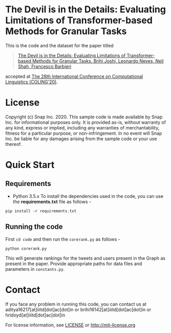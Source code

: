 # The Devil is in the Details: Evaluating Limitations of Transformer-based Methods for Granular Tasks

This is the code and the dataset for the paper titled 

>[The Devil is in the Details: Evaluating Limitations of Transformer-based Methods for Granular Tasks. Brihi Joshi, Leonardo Neves, Neil Shah, Francesco Barbieri](https://github.com/brihijoshi/granular-similarity-COLING-2020/)

accepted at [The 28th International Conference on Computational Linguistics (COLING’20)](https://coling2020.org/).

# License

Copyright (c) Snap Inc. 2020. This sample code is made available by Snap Inc. for informational purposes only. It is provided as-is, without warranty of any kind, express or implied, including any warranties of merchantability, fitness for a particular purpose, or non-infringement.  In no event will Snap Inc. be liable for any damages arising from the sample code or your use thereof.


# Quick Start

## Requirements

- Python 3.5.x
To install the dependencies used in the code, you can use the __requirements.txt__ file as follows -

```
pip install -r requirements.txt
```

## Running the code

First ```cd code``` and then run the ```corerank.py``` as follows - 

```
python corerank.py
```
This will generate rankings for the tweets and users present in the Graph as present in the paper.
Provide appropriate paths for data files and parameters in ```constants.py```.

# Contact

If you face any problem in running this code, you can contact us at aditya16217\[at\]iiitd\[dot\]ac\[dot\]in or brihi16142\[at\]iiitd\[dot\]ac\[dot\]in or hridoyd\[at\]iiitd\[dot\]ac\[dot\]in


For license information, see [LICENSE](LICENSE) or http://mit-license.org

